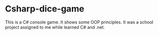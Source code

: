 # Csharp-dice-game
This is a C# console game.  It shows some OOP principles.  It was a school project assigned to me while learned C# and .net.
